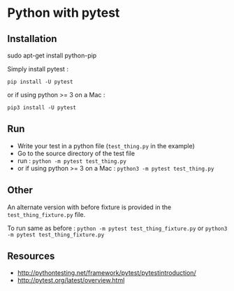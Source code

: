 # Python with pytest


## Installation

sudo apt-get install python-pip

Simply install pytest : 
```
pip install -U pytest
```
or if using python >= 3 on a Mac : 
```
pip3 install -U pytest
```

## Run
 - Write your test in a python file (```test_thing.py``` in the example)
 - Go to the source directory of the test file 
 - run : ```python -m pytest test_thing.py```
 - or if using python >= 3 on a Mac : ```python3 -m pytest test_thing.py```

## Other
An alternate version with before fixture is provided in the ```test_thing_fixture.py``` file.

To run same as before : 
```python -m pytest test_thing_fixture.py``` or ```python3 -m pytest test_thing_fixture.py```

## Resources

 - <http://pythontesting.net/framework/pytest/pytest­introduction/>
 - <http://pytest.org/latest/overview.html>

